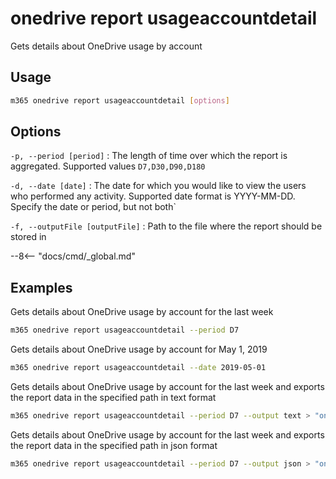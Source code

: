 # onedrive report usageaccountdetail

Gets details about OneDrive usage by account

## Usage

```sh
m365 onedrive report usageaccountdetail [options]
```

## Options

`-p, --period [period]`
: The length of time over which the report is aggregated. Supported values `D7,D30,D90,D180`

`-d, --date [date]`
: The date for which you would like to view the users who performed any activity. Supported date format is YYYY-MM-DD. Specify the date or period, but not both`

`-f, --outputFile [outputFile]`
: Path to the file where the report should be stored in

--8<-- "docs/cmd/_global.md"

## Examples

Gets details about OneDrive usage by account for the last week

```sh
m365 onedrive report usageaccountdetail --period D7
```

Gets details about OneDrive usage by account for May 1, 2019

```sh
m365 onedrive report usageaccountdetail --date 2019-05-01
```

Gets details about OneDrive usage by account for the last week and exports the report data in the specified path in text format

```sh
m365 onedrive report usageaccountdetail --period D7 --output text > "onedriveusageaccountdetail.txt"
```

Gets details about OneDrive usage by account for the last week and exports the report data in the specified path in json format

```sh
m365 onedrive report usageaccountdetail --period D7 --output json > "onedriveusageaccountdetail.json"
```

